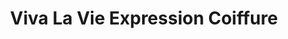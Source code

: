 ---
title: "Viva La Vie Expression Coiffure"
url: /avon/viva-la-vie-expression-coiffure/
shop: Friseur
---